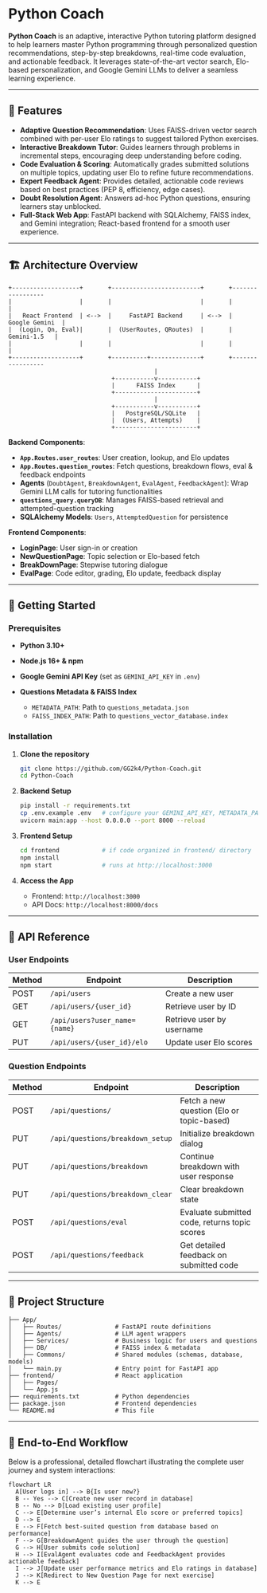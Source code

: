 # Python Coach

**Python Coach** is an adaptive, interactive Python tutoring platform designed to help learners master Python programming through personalized question recommendations, step-by-step breakdowns, real-time code evaluation, and actionable feedback. It leverages state-of-the-art vector search, Elo-based personalization, and Google Gemini LLMs to deliver a seamless learning experience.

---

## 🚀 Features

* **Adaptive Question Recommendation**: Uses FAISS-driven vector search combined with per-user Elo ratings to suggest tailored Python exercises.
* **Interactive Breakdown Tutor**: Guides learners through problems in incremental steps, encouraging deep understanding before coding.
* **Code Evaluation & Scoring**: Automatically grades submitted solutions on multiple topics, updating user Elo to refine future recommendations.
* **Expert Feedback Agent**: Provides detailed, actionable code reviews based on best practices (PEP 8, efficiency, edge cases).
* **Doubt Resolution Agent**: Answers ad-hoc Python questions, ensuring learners stay unblocked.
* **Full-Stack Web App**: FastAPI backend with SQLAlchemy, FAISS index, and Gemini integration; React-based frontend for a smooth user experience.

---

## 🏗️ Architecture Overview

```plaintext
+-------------------+       +-------------------------+       +-----------------
|                   |       |                         |       |                 |
|   React Frontend  | <-->  |     FastAPI Backend     | <-->  |  Google Gemini  |
|  (Login, Qn, Eval)|       |  (UserRoutes, QRoutes)  |       |    Gemini-1.5   |
|                   |       |                         |       |                 |
+-------------------+       +----------+--------------+       +-----------------
                                         |
                             +-----------v-----------+
                             |      FAISS Index      |
                             +-----------------------+
                                         |
                             +-----------v-----------+
                             |   PostgreSQL/SQLite   |
                             |  (Users, Attempts)    |
                             +-----------------------+
```

**Backend Components**:

* **`App.Routes.user_routes`**: User creation, lookup, and Elo updates
* **`App.Routes.question_routes`**: Fetch questions, breakdown flows, eval & feedback endpoints
* **Agents** (`DoubtAgent`, `BreakdownAgent`, `EvalAgent`, `FeedbackAgent`): Wrap Gemini LLM calls for tutoring functionalities
* **`questions_query.queryDB`**: Manages FAISS-based retrieval and attempted-question tracking
* **SQLAlchemy Models**: `Users`, `AttemptedQuestion` for persistence

**Frontend Components**:

* **LoginPage**: User sign-in or creation
* **NewQuestionPage**: Topic selection or Elo-based fetch
* **BreakDownPage**: Stepwise tutoring dialogue
* **EvalPage**: Code editor, grading, Elo update, feedback display

---

## 📝 Getting Started

### Prerequisites

* **Python 3.10+**
* **Node.js 16+ & npm**
* **Google Gemini API Key** (set as `GEMINI_API_KEY` in `.env`)
* **Questions Metadata & FAISS Index**

  * `METADATA_PATH`: Path to `questions_metadata.json`
  * `FAISS_INDEX_PATH`: Path to `questions_vector_database.index`

### Installation

1. **Clone the repository**

   ```bash
   git clone https://github.com/GG2k4/Python-Coach.git
   cd Python-Coach
   ```

2. **Backend Setup**

   ```bash
   pip install -r requirements.txt
   cp .env.example .env   # configure your GEMINI_API_KEY, METADATA_PATH, FAISS_INDEX_PATH
   uvicorn main:app --host 0.0.0.0 --port 8000 --reload
   ```

3. **Frontend Setup**

   ```bash
   cd frontend            # if code organized in frontend/ directory
   npm install
   npm start              # runs at http://localhost:3000
   ```

4. **Access the App**

   * Frontend: `http://localhost:3000`
   * API Docs: `http://localhost:8000/docs`

---

## 🔌 API Reference

### User Endpoints

| Method | Endpoint                      | Description               |
| ------ | ----------------------------- | ------------------------- |
| POST   | `/api/users`                  | Create a new user         |
| GET    | `/api/users/{user_id}`        | Retrieve user by ID       |
| GET    | `/api/users?user_name={name}` | Retrieve user by username |
| PUT    | `/api/users/{user_id}/elo`    | Update user Elo scores    |

### Question Endpoints

| Method | Endpoint                         | Description                                   |
| ------ | -------------------------------- | --------------------------------------------- |
| POST   | `/api/questions/`                | Fetch a new question (Elo or topic-based)     |
| PUT    | `/api/questions/breakdown_setup` | Initialize breakdown dialog                   |
| PUT    | `/api/questions/breakdown`       | Continue breakdown with user response         |
| PUT    | `/api/questions/breakdown_clear` | Clear breakdown state                         |
| POST   | `/api/questions/eval`            | Evaluate submitted code, returns topic scores |
| POST   | `/api/questions/feedback`        | Get detailed feedback on submitted code       |

---

## 📂 Project Structure

```plaintext
├── App/
│   ├── Routes/               # FastAPI route definitions
│   ├── Agents/               # LLM agent wrappers
│   ├── Services/             # Business logic for users and questions
│   ├── DB/                   # FAISS index & metadata
│   ├── Commons/              # Shared modules (schemas, database, models)
│   └── main.py               # Entry point for FastAPI app
├── frontend/                 # React application
│   ├── Pages/
│   └── App.js
├── requirements.txt          # Python dependencies
├── package.json              # Frontend dependencies
└── README.md                 # This file
```

---

## 🔄 End-to-End Workflow

Below is a professional, detailed flowchart illustrating the complete user journey and system interactions:

```mermaid
flowchart LR
  A[User logs in] --> B{Is user new?}
  B -- Yes --> C[Create new user record in database]
  B -- No --> D[Load existing user profile]
  C --> E[Determine user’s internal Elo score or preferred topics]
  D --> E
  E --> F[Fetch best-suited question from database based on performance]
  F --> G[BreakdownAgent guides the user through the question]
  G --> H[User submits code solution]
  H --> I[EvalAgent evaluates code and FeedbackAgent provides actionable feedback]
  I --> J[Update user performance metrics and Elo ratings in database]
  J --> K[Redirect to New Question Page for next exercise]
  K --> E
```
